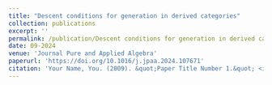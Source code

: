 ```yaml
---
title: "Descent conditions for generation in derived categories"
collection: publications
excerpt: ''
permalink: /publication/Descent conditions for generation in derived categories
date: 09-2024
venue: 'Journal Pure and Applied Algebra'
paperurl: 'https://doi.org/10.1016/j.jpaa.2024.107671'
citation: 'Your Name, You. (2009). &quot;Paper Title Number 1.&quot; <i>Journal 1</i>. 1(1).'
---
```


